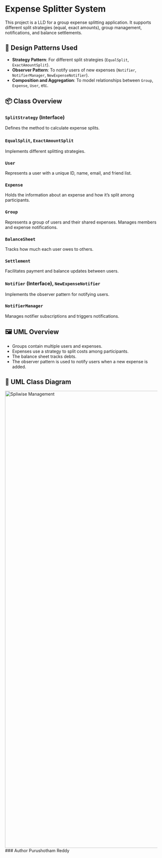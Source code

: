 
# Expense Splitter System

This project is a LLD for a group expense splitting application. It supports different split strategies (equal, exact amounts), group management, notifications, and balance settlements.

## 🧠 Design Patterns Used

- **Strategy Pattern**: For different split strategies (`EqualSplit`, `ExactAmountSplit`).
- **Observer Pattern**: To notify users of new expenses (`Notifier`, `NotifierManager`, `NewExpenseNotifier`).
- **Composition and Aggregation**: To model relationships between `Group`, `Expense`, `User`, etc.

## 📦 Class Overview

### `SplitStrategy` (Interface)
Defines the method to calculate expense splits.

### `EqualSplit`, `ExactAmountSplit`
Implements different splitting strategies.

### `User`
Represents a user with a unique ID, name, email, and friend list.

### `Expense`
Holds the information about an expense and how it’s split among participants.

### `Group`
Represents a group of users and their shared expenses. Manages members and expense notifications.

### `BalanceSheet`
Tracks how much each user owes to others.

### `Settlement`
Facilitates payment and balance updates between users.

### `Notifier` (Interface), `NewExpenseNotifier`
Implements the observer pattern for notifying users.

### `NotifierManager`
Manages notifier subscriptions and triggers notifications.

## 🖼️ UML Overview

- Groups contain multiple users and expenses.
- Expenses use a strategy to split costs among participants.
- The balance sheet tracks debts.
- The observer pattern is used to notify users when a new expense is added.

## 📄 UML Class Diagram

<img width="1152" height="1508" alt="Spliwise Management" src="https://github.com/user-attachments/assets/52a111bf-9d6c-4fc9-8be4-014bd8552af5" />
### Author 
Purushotham Reddy 
